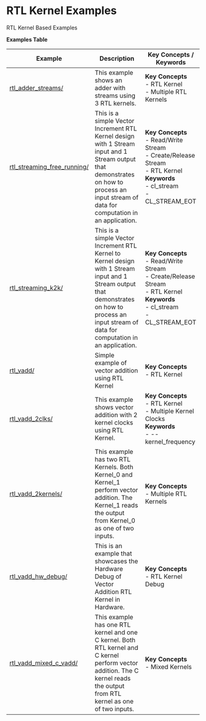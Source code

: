 RTL Kernel Examples
==================================
RTL Kernel Based Examples

 __Examples Table__ 

Example        | Description           | Key Concepts / Keywords 
---------------|-----------------------|-------------------------
[rtl_adder_streams/][]|This example shows an adder with streams using 3 RTL kernels.|__Key__ __Concepts__<br> - RTL Kernel<br> - Multiple RTL Kernels<br>
[rtl_streaming_free_running/][]|This is a simple Vector Increment RTL Kernel design with 1 Stream input and 1 Stream output that demonstrates on how to process an input stream of data for computation in an application.|__Key__ __Concepts__<br> - Read/Write Stream<br> - Create/Release Stream<br> - RTL Kernel<br>__Keywords__<br> - cl_stream<br> - CL_STREAM_EOT
[rtl_streaming_k2k/][]|This is a simple Vector Increment RTL Kernel to Kernel design with 1 Stream input and 1 Stream output that demonstrates on how to process an input stream of data for computation in an application.|__Key__ __Concepts__<br> - Read/Write Stream<br> - Create/Release Stream<br> - RTL Kernel<br>__Keywords__<br> - cl_stream<br> - CL_STREAM_EOT
[rtl_vadd/][]|Simple example of vector addition using RTL Kernel|__Key__ __Concepts__<br> - RTL Kernel<br>
[rtl_vadd_2clks/][]|This example shows vector addition with 2 kernel clocks using RTL Kernel.|__Key__ __Concepts__<br> - RTL Kernel<br> - Multiple Kernel Clocks<br>__Keywords__<br> - --kernel_frequency
[rtl_vadd_2kernels/][]|This example has two RTL Kernels. Both Kernel_0 and Kernel_1 perform vector addition. The Kernel_1 reads the output from Kernel_0 as one of two inputs.|__Key__ __Concepts__<br> - Multiple RTL Kernels<br>
[rtl_vadd_hw_debug/][]|This is an example that showcases the Hardware Debug of Vector Addition RTL Kernel in Hardware.|__Key__ __Concepts__<br> - RTL Kernel Debug<br>
[rtl_vadd_mixed_c_vadd/][]|This example has one RTL kernel and one C kernel. Both RTL kernel and C kernel perform vector addition. The C kernel reads the output from RTL kernel as one of two inputs.|__Key__ __Concepts__<br> - Mixed Kernels<br>

[.]:.
[rtl_adder_streams/]:rtl_adder_streams/
[rtl_streaming_free_running/]:rtl_streaming_free_running/
[rtl_streaming_k2k/]:rtl_streaming_k2k/
[rtl_vadd/]:rtl_vadd/
[rtl_vadd_2clks/]:rtl_vadd_2clks/
[rtl_vadd_2kernels/]:rtl_vadd_2kernels/
[rtl_vadd_hw_debug/]:rtl_vadd_hw_debug/
[rtl_vadd_mixed_c_vadd/]:rtl_vadd_mixed_c_vadd/
